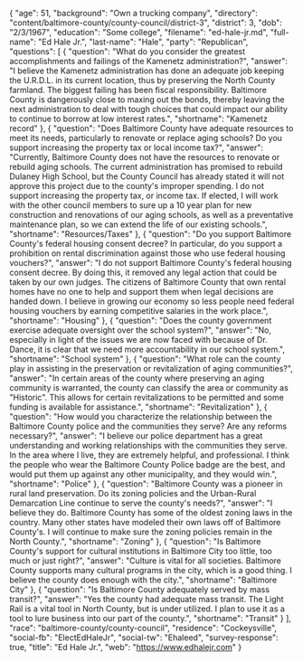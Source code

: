 {
  "age": 51,
  "background": "Own a trucking company",
  "directory": "content/baltimore-county/county-council/district-3",
  "district": 3,
  "dob": "2/3/1967",
  "education": "Some college",
  "filename": "ed-hale-jr.md",
  "full-name": "Ed Hale Jr.",
  "last-name": "Hale",
  "party": "Republican",
  "questions": [
    {
      "question": "What do you consider the greatest accomplishments and failings of the Kamenetz administration?",
      "answer": "I believe the Kamenetz administration has done an adequate job keeping the U.R.D.L. in its current location, thus by preserving the North County farmland. The biggest failing has been fiscal responsibility. Baltimore County is dangerously close to maxing out the bonds, thereby leaving the next administration to deal with tough choices that could impact our ability to continue to borrow at low interest rates.",
      "shortname": "Kamenetz record"
    },
    {
      "question": "Does Baltimore County have adequate resources to meet its needs, particularly to renovate or replace aging schools? Do you support increasing the property tax or local income tax?",
      "answer": "Currently, Baltimore County does not have the resources to renovate or rebuild aging schools. The current administration has promised to rebuild Dulaney High School, but the County Council has already stated it will not approve this project due to the county's improper spending. I do not support increasing the property tax, or income tax. If elected, I will work with the other council members to sure up a 10 year plan for new construction and renovations of our aging schools, as well as a preventative maintenance plan, so we can extend the life of our existing schools.",
      "shortname": "Resources/Taxes"
    },
    {
      "question": "Do you support Baltimore County's federal housing consent decree? In particular, do you support a prohibition on rental discrimination against those who use federal housing vouchers?",
      "answer": "I do not support Baltimore County's federal housing consent decree. By doing this, it removed any legal action that could be taken by our own judges. The citizens of Baltimore County that own rental homes have no one to help and support them when legal decisions are handed down. I believe in growing our economy so less people need federal housing vouchers by earning competitive salaries in the work place.",
      "shortname": "Housing"
    },
    {
      "question": "Does the county government exercise adequate oversight over the school system?",
      "answer": "No, especially in light of the issues we are now faced with because of Dr. Dance, it is clear that we need more accountability in our school system.",
      "shortname": "School system"
    },
    {
      "question": "What role can the county play in assisting in the preservation or revitalization of aging communities?",
      "answer": "In certain areas of the county where preserving an aging community is warranted, the county can classify the area or community as \"Historic\". This allows for certain revitalizations to be permitted and some funding is available for assistance.",
      "shortname": "Revitalization"
    },
    {
      "question": "How would you characterize the relationship between the Baltimore County police and the communities they serve? Are any reforms necessary?",
      "answer": "I believe our police department has a great understanding and working relationships with the communities they serve. In the area where I live, they are extremely helpful, and professional. I think the people who wear the Baltimore County Police badge are the best, and would put them up against any other municipality, and they would win.",
      "shortname": "Police"
    },
    {
      "question": "Baltimore County was a pioneer in rural land preservation. Do its zoning policies and the Urban-Rural Demarcation Line continue to serve the county's needs?",
      "answer": "I believe they do. Baltimore County has some of the oldest zoning laws in the country. Many other states have modeled their own laws off of Baltimore County's. I will continue to make sure the zoning policies remain in the North County.",
      "shortname": "Zoning"
    },
    {
      "question": "Is Baltimore County's support for cultural institutions in Baltimore City too little, too much or just right?",
      "answer": "Culture is vital for all societies. Baltimore County supports many cultural programs in the city, which is a good thing. I believe the county does enough with the city.",
      "shortname": "Baltimore City"
    },
    {
      "question": "Is Baltimore County adequately served by mass transit?",
      "answer": "Yes the county had adequate mass transit. The Light Rail is a vital tool in North County, but is under utilized. I plan to use it as a tool to lure business into our part of the county.",
      "shortname": "Transit"
    }
  ],
  "race": "baltimore-county/county-council",
  "residence": "Cockeysville",
  "social-fb": "ElectEdHaleJr",
  "social-tw": "Ehaleed",
  "survey-response": true,
  "title": "Ed Hale Jr.",
  "web": "https://www.edhalejr.com"
}
